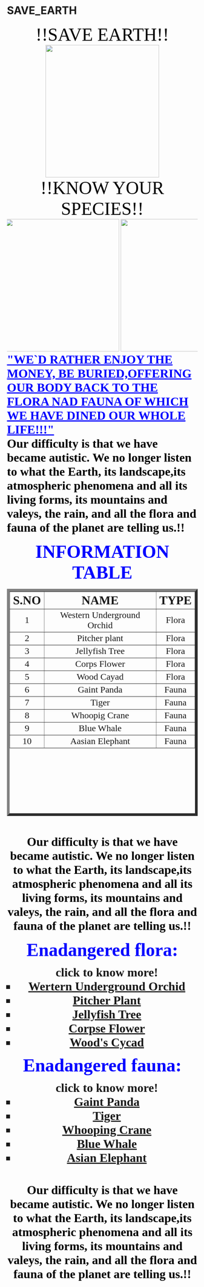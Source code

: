 # SAVE_EARTH
<!DOCTYPE html>
   <html>
  <head>
	<title>ABOUT SPECIES</title>
  </head>
  <body background ="https://th.bing.com/th/id/Re16df4094e5f5e1f034d70e4f0599756?rik=OpUEjIZoNqDVNA&riu=http%3a%2f%2fstatic8.depositphotos.com%2f1439758%2f1013%2fv%2f950%2fdepositphotos_10132420-stock-illustration-grunge-background-with-african-fauna.jpg&ehk=9CIK8MJExr3MuhNlseeGxWEFdgqBGBv3EV%2fhLfcYkSs%3d&risl=&pid=ImgRaw">
<font face="lucida handwriting" color="black" size="100"><center> !!SAVE EARTH!!
  </center></font>
  <center> <img src="https://th.bing.com/th/id/R22262208a012b98e17e8542bac57d28a?rik=yCfQUJmh6YIn6w&riu=http%3a%2f%2fa1.s6img.com%2fcdn%2f0007%2fp%2f1166052_1859116_lz.jpg&ehk=KL8GilILcsRLVua%2fAVg0qU2zN%2fgmY0Ww1scx%2fXR0bF4%3d&risl=&pid=ImgRaw" width="300" height="350"></center>  
  <font face="lucida handwriting" color="black" size="100"><center> !!KNOW YOUR SPECIES!!
  </center></font>
  <marquee behavior="alternate" direction="left" scrolldelay="0" >
     <img src="https://th.bing.com/th/id/OIP.W-B2ut0ZVfa5uVrEXbrWtAHaDt?w=295&h=175&c=7&o=5&dpr=1.25&pid=1.7" width="300" height="350">  
    <img src="https://th.bing.com/th/id/OIP.BPx0hg3IkcYQrEjQ5Rpc8wHaFj?w=249&h=187&c=7&o=5&dpr=1.25&pid=1.7" width="300" height="350">
    <img src="https://th.bing.com/th/id/OIP.RzKEX6MreE8h0wbDR6jptQHaE7?w=272&h=181&c=7&o=5&dpr=1.25&pid=1.7" width="300" height="350">
   <img src="https://th.bing.com/th/id/OIP.imVeeO2Q_oYg8ZTnyWN6bQHaFs?w=236&h=181&c=7&o=5&dpr=1.25&pid=1.7" width="300" height="350">
    <img src="https://th.bing.com/th/id/OIP.79WYX31LsgylGHA5NJ-T_gHaFj?w=240&h=181&c=7&o=5&dpr=1.25&pid=1.7" width="300" height="350">
    <img src="https://th.bing.com/th/id/OIP.VCZazrY403wOl8mPBNUtJQHaFS?w=252&h=181&c=7&o=5&dpr=1.25&pid=1.7" width="300" height="350">
    <img src="https://th.bing.com/th/id/OIP.qbXczwbwSlffZxjiUMjsqQHaEo?w=290&h=181&c=7&o=5&dpr=1.25&pid=1.7" width="300" height="350">
   </marquee>
  <font face="Bradley Hand ITC" color="blue" size="6"><b><u> "WE`D RATHER ENJOY THE MONEY,
  BE BURIED,OFFERING OUR BODY BACK TO THE FLORA NAD FAUNA OF WHICH WE HAVE DINED OUR WHOLE LIFE!!!"
   </u></font>  
  <br>
  <font face="Bradley Hand ITC" color="black" size="6"><b> 
 Our difficulty is that we have became autistic. We no longer listen to what the Earth, its landscape,its atmospheric phenomena and
  all its living forms, its mountains and valeys, the rain, and all the flora and fauna of the planet are telling us.!!
 </b></font>
  <br><br>
  <font face="Segoe Print" color="blue" size="7"><center>INFORMATION TABLE</center></font>
  <center><table border="7" align="center" size="50" width="500" height="600"></center>
  <tr>
	<th><font face="Segoe Script" size="6">S.NO</th></font>
	<th><font face="Segoe Script" size="6">NAME</th></font>
	<th><font face="Segoe Script" size="6">TYPE</th></font>
   </tr>
    <tr>
	<td><center><font face="Pristina" size="5">1</td></center></font>
	<td><center><font face="Pristina" size="5">Western Underground Orchid</td></center></font>
	<td><center><font face="Pristina" size="5">Flora</td></center></font>
    </tr>
    <tr>
	<td><center><font face="Pristina" size="5">2</td></center></font>
	<td><center><font face="Pristina" size="5">Pitcher plant</td></center></font>
	<td><center><font face="Pristina" size="5">Flora</td></center></font>
   </tr>
   <tr>
	<td><center><font face="Pristina" size="5">3</td></center></font>
	<td><center><font face="Pristina" size="5">Jellyfish Tree</td></center></font>
	<td><center><font face="Pristina" size="5">Flora</td></center></font>
   </tr>
   <tr>
	<td><center><font face="Pristina" size="5">4</td></center></font>
	<td><center><font face="Pristina" size="5">Corps Flower</td></font></center>
	<td><center><font face="Pristina" size="5">Flora</td></font></center>
   </tr>
    <tr>
	<td><center><font face="Pristina" size="5">5</td></font>
	<td><center><font face="Pristina" size="5">Wood Cayad</td></font>
	<td><center><font face="Pristina" size="5">Flora</td></font>
   </tr>
    <tr>
	<td><center><font face="Pristina" size="5">6</td></center></font>
	<td><center><font face="Pristina" size="5">Gaint Panda</td></center></font>
	<td><center><font face="Pristina" size="5">Fauna</td></center></font>
    </tr>
     <tr>
	<td><center><font face="Pristina" size="5">7</td></center></font>
	<td><center><font face="Pristina" size="5">Tiger</td></center></font>
	<td><center><font face="Pristina" size="5">Fauna</td></center></font>
    </tr>
      <tr>
	<td><center><font face="Pristina" size="5">8</td></center></font>
	<td><center><font face="Pristina" size="5">Whoopig Crane</td></center></font>
	<td><center><font face="Pristina" size="5">Fauna</td></center></font>
    </tr>
      <tr>
	<td><center><font face="Pristina" size="5">9</td></center></font>
	<td><center><font face="Pristina" size="5">Blue Whale</td></center></font>
	<td><center><font face="Pristina" size="5">Fauna</td></center></font>
    </tr>
       <tr>
	<td><center><font face="Pristina" size="5">10</td></center></font>
	<td><center><font face="Pristina" size="5">Aasian Elephant</td></center></font>
	<td><center><font face="Pristina" size="5">Fauna</td></center></font>
    </tr>
   </table>
   <br><br>
    <font face="Bradley Hand ITC" color="black" size="6"><b> 
   Our difficulty is that we have became autistic. We no longer listen to what the Earth, its landscape,its atmospheric phenomena and
   all its living forms, its mountains and valeys, the rain, and all the flora and fauna of the planet are telling us.!!
   </b></font>
    <br><br>
    <center>
   <font face="Segoe Script" color="blue" size="7">Enadangered flora:</font>
    <ul type= square><font face="Pristina" size="6">
	<center> click to know more!</center>
	<li><a href="https://en.m.wikipedia.org/wiki/Rhizanthella_gardneri">Wertern Underground Orchid</a></li>
	<li><a href="https://en.m.wikipedia.org/wiki/Pitcher_plant">Pitcher Plant</a></li>
	<li><a href="https://en.m.wikipedia.org/wiki/Medusagyne">Jellyfish Tree</a></li>
	<li><a href="https://en.m.wikipedia.org/wiki/Amorphophallus_titanum">Corpse Flower</a></li>
	<li><a href="https://www.atlasobscura.com/places/wood-s-cycad">Wood's Cycad</a></li>
   </ul></font>
   <font face="Segoe Script" color="blue" size="7">Enadangered fauna:</font>
  <ul type=square><font face="Pristina" size="6">
	<center> click to know more!</center>
	<li><a href="https://en.m.wikipedia.org/wiki/Gaint_panda">Gaint Panda</a></li>
	<li><a href="https://www.worldwildlife.org/species/tiger">Tiger</a></li>
	<li><a href="https://en.m.wikipedia.org/wiki/Whooping_crane">Whooping Crane</a></li>
	<li><a href="https://en.m.wikipedia.org/wiki/Blue_whale">Blue Whale</a></li>
	<li><a href="https://en.m.wikipedia.org/wiki/Asian_elephant">Asian Elephant</a></li>
   </ul></font>
    <br><br>
     <font face="Bradley Hand ITC" color="black" size="6"><b> 
 Our difficulty is that we have became autistic. We no longer listen to what the Earth, its landscape,its atmospheric phenomena and
  all its living forms, its mountains and valeys, the rain, and all the flora and fauna of the planet are telling us.!!
 </b></font>
   </center>
    </body>
    </html>
